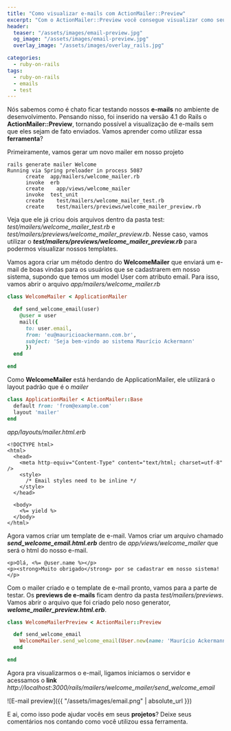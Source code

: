 ```yaml
---
title: "Como visualizar e-mails com ActionMailer::Preview"
excerpt: "Com o ActionMailer::Preview você consegue visualizar como seus e-mails vão ficar após serem enviados."
header:
  teaser: "/assets/images/email-preview.jpg"
  og_image: "/assets/images/email-preview.jpg"
  overlay_image: "/assets/images/overlay_rails.jpg"

categories:
  - ruby-on-rails
tags:
  - ruby-on-rails
  - emails
  - test
---
```


Nós sabemos como é chato ficar testando nossos **e-mails** no ambiente de desenvolvimento. Pensando nisso, foi inserido na versão 4.1 do Rails o **ActionMailer::Preview**, tornando possível a visualização de e-mails sem que eles sejam de fato enviados. Vamos aprender como utilizar essa **ferramenta**?

Primeiramente, vamos gerar um novo mailer em nosso projeto

```
rails generate mailer Welcome
Running via Spring preloader in process 5087
      create  app/mailers/welcome_mailer.rb
      invoke  erb
      create    app/views/welcome_mailer
      invoke  test_unit
      create    test/mailers/welcome_mailer_test.rb
      create    test/mailers/previews/welcome_mailer_preview.rb
```

Veja que ele já criou dois arquivos dentro da pasta test: _test/mailers/welcome_mailer_test.rb_ e _test/mailers/previews/welcome_mailer_preview.rb_. Nesse caso, vamos utilizar o **_test/mailers/previews/welcome_mailer_preview.rb_** para podermos visualizar nossos templates.

Vamos agora criar um método dentro do **WelcomeMailer** que enviará um e-mail de boas vindas para os usuários que se cadastrarem em nosso sistema, supondo que temos um model User com atributo email. Para isso, vamos abrir o arquivo _app/mailers/welcome_mailer.rb_

```ruby
class WelcomeMailer < ApplicationMailer

  def send_welcome_email(user)
    @user = user
    mail({
      to: user.email,
      from: 'eu@mauricioackermann.com.br',
      subject: 'Seja bem-vindo ao sistema Maurício Ackermann'
      })
  end

end
```

Como **WelcomeMailer** está herdando de ApplicationMailer, ele utilizará o layout padrão que é o _mailer_
```ruby
class ApplicationMailer < ActionMailer::Base
  default from: 'from@example.com'
  layout 'mailer'
end
```

_app/layouts/mailer.html.erb_
```erb
<!DOCTYPE html>
<html>
  <head>
    <meta http-equiv="Content-Type" content="text/html; charset=utf-8" />
    <style>
      /* Email styles need to be inline */
    </style>
  </head>

  <body>
    <%= yield %>
  </body>
</html>
```

Agora vamos criar um template de e-mail. Vamos criar um arquivo chamado __*send_welcome_email.html.erb*__ dentro de _app/views/welcome_mailer_ que será o html do nosso e-mail.

```erb
<p>Olá, <%= @user.name %></p>
<p><strong>Muito obrigado</strong> por se cadastrar em nosso sistema!</p>
```

Com o mailer criado e o template de e-mail pronto, vamos para a parte de testar. Os **previews de e-mails** ficam dentro da pasta _test/mailers/previews_. Vamos abrir o arquivo que foi criado pelo noso generator, **_welome_mailer_preview.html.erb_**.
```ruby
class WelcomeMailerPreview < ActionMailer::Preview

  def send_welcome_email
    WelcomeMailer.send_welcome_email(User.new(name: 'Maurício Ackermann', email: 'eu@mauricioackermann.com.br'))
  end

end
```

Agora pra visualizarmos o e-mail, ligamos iniciamos o servidor e acessamos o **link** _http://localhost:3000/rails/mailers/welcome_mailer/send_welcome_email_

![E-mail preview]({{ "/assets/images/email.png" | absolute_url }})

E ai, como isso pode ajudar vocês em seus **projetos**? Deixe seus comentários nos contando como você utilizou essa ferramenta.
